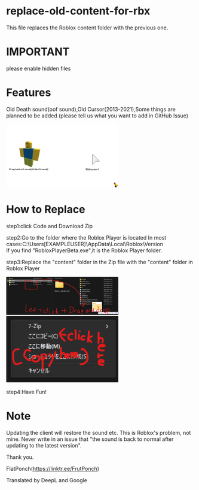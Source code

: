 # replace-old-content-for-rbx
This file replaces the Roblox content folder with the previous one.

# IMPORTANT
please enable hidden files

# Features
Old Death sound(oof sound),Old Cursor(2013-2021),Some things are planned to be added (please tell us what you want to add in GitHub Issue)

<img src="https://raw.githubusercontent.com/FlatPonch/replace-old-content-for-rbx/main/Images/features.png" width="300">

# How to Replace
step1:click Code and Download Zip

step2:Go to the folder where the Roblox Player is located
In most cases:C:\Users\[EXAMPLEUSER]\AppData\Local\Roblox\Version\
If you find "RobloxPlayerBeta.exe",it is the Roblox Player folder.

step3:Replace the "content" folder in the Zip file with the "content" folder in Roblox Player

<img src="https://raw.githubusercontent.com/FlatPonch/replace-old-content-for-rbx/main/Images/howto1.png" width="300">

<img src="https://raw.githubusercontent.com/FlatPonch/replace-old-content-for-rbx/main/Images/howto2.png" width="300">

step4:Have Fun!

# Note
Updating the client will restore the sound etc. This is Roblox's problem, not mine. Never write in an issue that "the sound is back to normal after updating to the latest version".

Thank you.

FlatPonch(https://linktr.ee/FrutPonch)

Translated by DeepL and Google